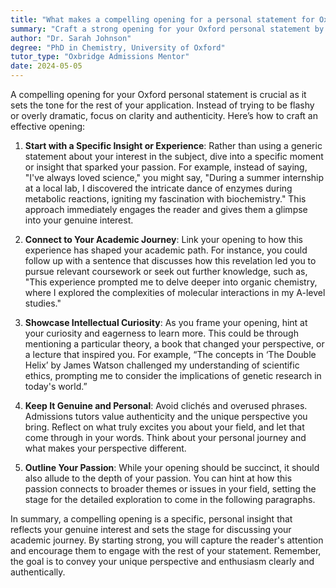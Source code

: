 ```yaml
---
title: "What makes a compelling opening for a personal statement for Oxford?"
summary: "Craft a strong opening for your Oxford personal statement by sharing a specific experience that reflects your genuine interest and academic journey."
author: "Dr. Sarah Johnson"
degree: "PhD in Chemistry, University of Oxford"
tutor_type: "Oxbridge Admissions Mentor"
date: 2024-05-05
---
```


A compelling opening for your Oxford personal statement is crucial as it sets the tone for the rest of your application. Instead of trying to be flashy or overly dramatic, focus on clarity and authenticity. Here’s how to craft an effective opening:

1. **Start with a Specific Insight or Experience**: Rather than using a generic statement about your interest in the subject, dive into a specific moment or insight that sparked your passion. For example, instead of saying, "I've always loved science," you might say, "During a summer internship at a local lab, I discovered the intricate dance of enzymes during metabolic reactions, igniting my fascination with biochemistry." This approach immediately engages the reader and gives them a glimpse into your genuine interest.

2. **Connect to Your Academic Journey**: Link your opening to how this experience has shaped your academic path. For instance, you could follow up with a sentence that discusses how this revelation led you to pursue relevant coursework or seek out further knowledge, such as, "This experience prompted me to delve deeper into organic chemistry, where I explored the complexities of molecular interactions in my A-level studies."

3. **Showcase Intellectual Curiosity**: As you frame your opening, hint at your curiosity and eagerness to learn more. This could be through mentioning a particular theory, a book that changed your perspective, or a lecture that inspired you. For example, “The concepts in ‘The Double Helix’ by James Watson challenged my understanding of scientific ethics, prompting me to consider the implications of genetic research in today's world.”

4. **Keep It Genuine and Personal**: Avoid clichés and overused phrases. Admissions tutors value authenticity and the unique perspective you bring. Reflect on what truly excites you about your field, and let that come through in your words. Think about your personal journey and what makes your perspective different.

5. **Outline Your Passion**: While your opening should be succinct, it should also allude to the depth of your passion. You can hint at how this passion connects to broader themes or issues in your field, setting the stage for the detailed exploration to come in the following paragraphs.

In summary, a compelling opening is a specific, personal insight that reflects your genuine interest and sets the stage for discussing your academic journey. By starting strong, you will capture the reader's attention and encourage them to engage with the rest of your statement. Remember, the goal is to convey your unique perspective and enthusiasm clearly and authentically.
    